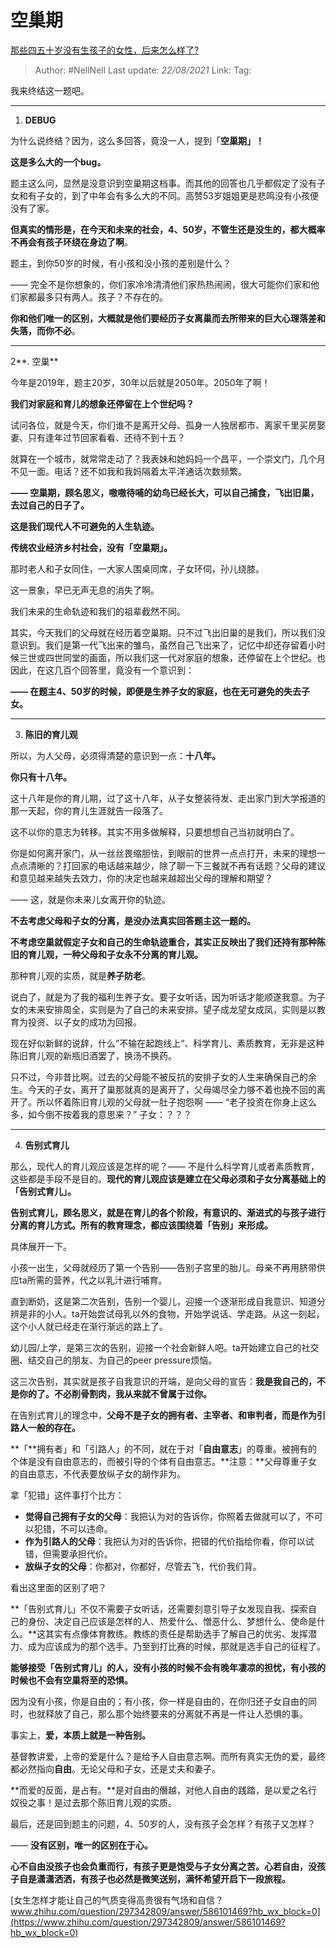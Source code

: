 # 空巢期
[那些四五十岁没有生孩子的女性，后来怎么样了?](https://www.zhihu.com/question/330291827/answer/784616633)

> Author: #NellNell 
> Last update: *22/08/2021* 
> Link:
> Tag: 

我来终结这一题吧。

---

1.  **DEBUG**

为什么说终结？因为，这么多回答，竟没一人，提到「**空巢期」！**

**这是多么大的一个bug。**

题主这么问，显然是没意识到空巢期这档事。而其他的回答也几乎都假定了没有子女和有子女的，到了中年会有多么大的不同。高赞53岁姐姐更是悲鸣没有小孩便没有了家。

**但真实的情形是，在今天和未来的社会，4、50岁，不管生还是没生的，都大概率不再会有孩子环绕在身边了啊**。

题主，到你50岁的时候，有小孩和没小孩的差别是什么？

—— 完全不是你想象的，你们家冷冷清清他们家热热闹闹，很大可能你们家和他们家都最多只有两人。孩子？不存在的。

**你和他们唯一的区别，大概就是他们要经历子女离巢而去所带来的巨大心理落差和失落，而你不必**。

---

2**. 空巢**

今年是2019年，题主20岁，30年以后就是2050年。2050年了啊！

**我们对家庭和育儿的想象还停留在上个世纪吗？**

试问各位，就是今天，你们谁不是离开父母、孤身一人独居都市、离家千里买房娶妻、只有逢年过节回家看看、还待不到十五？

就算在一个城市，就常常走动了？我表妹和她妈妈一个昌平，一个崇文门，几个月不见一面。电话？还不如我和我妈隔着太平洋通话次数频繁。

**—— 空巢期，顾名思义，嗷嗷待哺的幼鸟已经长大，可以自己捕食，飞出旧巢，去过自己的日子了。**

**这是我们现代人不可避免的人生轨迹。**

**传统农业经济乡村社会，没有「空巢期」。**

那时老人和子女同住，一大家人围桌同席，子女环伺，孙儿绕膝。

这一景象，早已无声无息的消失了啊。

我们未来的生命轨迹和我们的祖辈截然不同。

其实，今天我们的父母就在经历着空巢期。只不过飞出旧巢的是我们，所以我们没意识到。我们是第一代飞出来的雏鸟，虽然自己飞出来了，记忆中却还存留着小时候三世或四世同堂的画面，所以我们这一代对家庭的想象，还停留在上个世纪。也因此，在这几百个回答里，竟没有一个意识到：

**—— 在题主4、50岁的时候，即便是生养子女的家庭，也在无可避免的失去子女。**

---

3. **陈旧的育儿观**

所以，为人父母，必须得清楚的意识到一点：**十八年。**

**你只有十八年。**

这十八年是你的育儿期，过了这十八年，从子女整装待发、走出家门到大学报道的那一天起，你的育儿生涯就告一段落了。

这不以你的意志为转移。其实不用多做解释，只要想想自己当初就明白了。

你是如何离开家门，从一丝丝畏缩胆怯，到眼前的世界一点点打开，未来的理想一点点清晰的？打回家的电话越来越少，除了聊一下三餐就不再有话题？父母的建议和意见越来越失去效力，你的决定也越来越超出父母的理解和期望？

—— 这，就是你未来儿女离开你的轨迹。

**不去考虑父母和子女的分离，是没办法真实回答题主这一题的。**

**不考虑空巢就假定子女和自己的生命轨迹重合，其实正反映出了我们还持有那种陈旧的育儿观，一种父母和子女永不分离的育儿观。**

那种育儿观的实质，就是**养子防老**。

说白了，就是为了我的福利生养子女。要子女听话，因为听话才能顺遂我意。为子女的未来安排周全，实则是为了自己的未来安排。望子成龙望女成凤，实则是以教育为投资、以子女的成功为回报。

现在好似新鲜的说辞，什么”不输在起跑线上“、科学育儿、素质教育，无非是这种陈旧育儿观的新瓶旧酒罢了，换汤不换药。

只不过，今非昔比啊。过去的父母能不被反抗的安排子女的人生来确保自己的余生。今天的子女，离开了巢那就真的是离开了，父母竭尽全力够不着也挽不回的离开了。所以怀着陈旧育儿观的父母就一肚子抱怨啊 —— “老子投资在你身上这么多，如今倒不按着我的意思来？” 子女：？？？

---

4. **告别式育儿**

那么，现代人的育儿观应该是怎样的呢？—— 不是什么科学育儿或者素质教育，这些都是手段不是目的。**现代的育儿观应该是建立在父母必须和子女分离基础上的「告别式育儿」。**

**告别式育儿，顾名思义，就是在育儿的各个阶段，有意识的、渐进式的与孩子进行分离的育儿方式。所有的教育理念，都应该围绕着「告别」来形成。**

具体展开一下。

小孩一出生，父母就经历了第一个告别——告别子宫里的胎儿。母亲不再用脐带供应ta所需的营养，代之以乳汁进行哺育。

直到断奶，这是第二次告别，告别一个婴儿，迎接一个逐渐形成自我意识、知道分辨是非的小人。ta开始尝试母乳以外的食物，开始学说话、学走路。从这一刻起，这个小人就已经走在渐行渐远的路上了。

幼儿园/上学，是第三次的告别，迎接一个社会新鲜人吧。ta开始建立自己的社交圈、结交自己的朋友、为自己的peer pressure烦恼。

这三次告别，其实就是孩子自我意识的开端，是向父母的宣告：**我是我自己的，不是你的了。不必削骨割肉，我从来就不曾属于过你。**

在告别式育儿的理念中，**父母不是子女的拥有者、主宰者、和审判者，而是作为引路人一般的存在。**

**「**拥有者」和「引路人」的不同，就在于对「**自由意志**」的尊重。被拥有的个体是没有自由意志的，而被引导的个体有自由意志。**注意：**父母尊重子女的自由意志，不代表要放纵子女的胡作非为。

拿「犯错」这件事打个比方：

-   **觉得自己拥有子女的父母**：我把认为对的告诉你，你照着去做就可以了，不可以犯错，不可以违命。
-   **作为引路人的父母**：我把认为对的告诉你，把错的代价指给你看，你可以试错，但需要承担代价。
-   **放纵子女的父母**：你都对，你都好，尽管去飞，代价我们背。

  

看出这里面的区别了吧？

**「告别式育儿」不仅不需要子女听话，还需要刻意引导子女发现自我、探索自己的身份、决定自己应该是怎样的人、热爱什么、憎恶什么、梦想什么、使命是什么。**这其实有点像体育教练。教练的责任是帮助选手了解自己的优劣、发挥潜力、成为应该成为的那个选手。乃至到打比赛的时候，那就是选手自己的征程了。

**能够接受「告别式育儿」的人，没有小孩的时候不会有晚年凄凉的担忧，有小孩的时候也不会有空巢将至的恐惧。**

因为没有小孩，你是自由的；有小孩，你一样是自由的，在你归还子女自由的同时，也就释放了自己，那么那个始终要来的分离就不再是一件让人恐惧的事。

事实上，**爱，本质上就是一种告别。**

基督教讲爱，上帝的爱是什么？是给予人自由意志啊。而所有真实无伪的爱，最终都必然指向**自由**。无论父母和子女，还是丈夫和妻子。

**而爱的反面，是占有。**是对自由的僭越，对他人自由的践踏，是以爱之名行奴役之事！是过去那个陈旧育儿观的实质。

  

最后，还是回到题主的问题，4、50岁的人，没有孩子会怎样？有孩子又怎样？

—— **没有区别，唯一的区别在于心。**

**心不自由没孩子也会负重而行，有孩子更是饱受与子女分离之苦。心若自由，没孩子自是潇潇洒洒，有孩子也必然是微笑送别，满怀希望开启下一段旅程。**

[女生怎样才能让自己的气质变得高贵很有气场和自信？​www.zhihu.com/question/297342809/answer/586101469?hb_wx_block=0](https://www.zhihu.com/question/297342809/answer/586101469?hb_wx_block=0)

  

[](https://www.zhihu.com/collection/392286798)